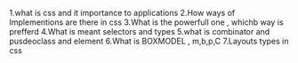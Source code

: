 1.what is css and it importance to applications
2.How ways of Implementions are there in css
3.What is the powerfull one , whichb way is prefferd
4.What is meant selectors and types
5.what is combinator and pusdeoclass and element
6.What is BOXMODEL , m,b,p,C
7.Layouts types in css

